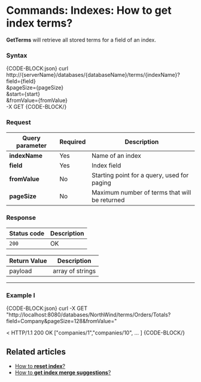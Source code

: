 # Commands: Indexes: How to get index terms?

**GetTerms** will retrieve all stored terms for a field of an index.

### Syntax

{CODE-BLOCK:json}
curl \
	http://{serverName}/databases/{databaseName}/terms/{indexName}? \
		field={field} \
		&pageSize={pageSize} \
		&start={start} \
		&fromValue={fromValue} \
	-X GET 
{CODE-BLOCK/}

### Request

| Query parameter | Required |  Description |
| ------------- | -- | ---- |
| **indexName** | Yes | Name of an index |
| **field** | Yes | Index field |
| **fromValue** | No | Starting point for a query, used for paging |
| **pageSize** | No | Maximum number of terms that will be returned |

### Response

| Status code | Description |
| ----------- | - |
| `200` | OK |

| Return Value | Description |
| ------------- | ------------- |
| payload | array of strings |

<hr />

### Example I

{CODE-BLOCK:json}
curl -X GET "http://localhost:8080/databases/NorthWind/terms/Orders/Totals?field=Company&pageSize=128&fromValue=" 

< HTTP/1.1 200 OK
["companies/1","companies/10", ... ]
{CODE-BLOCK/}


## Related articles

- [How to **reset index**?](../../../../client-api/commands/indexes/how-to/reset-index)   
- [How to **get index merge suggestions**?](../../../../client-api/commands/indexes/how-to/get-index-merge-suggestions)   

